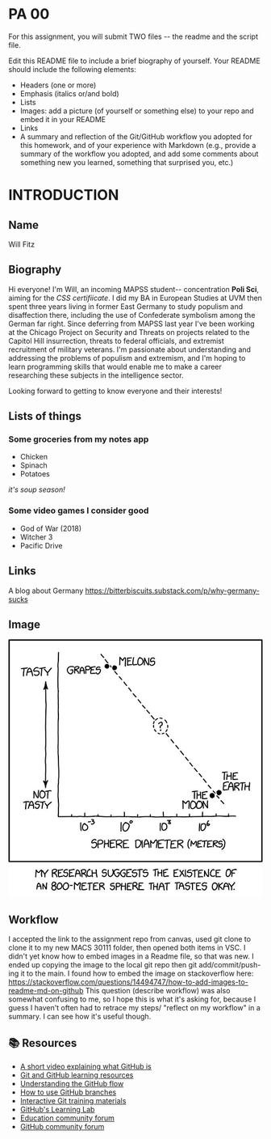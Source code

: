 # PA 00

For this assignment, you will submit TWO files -- the readme and the script file. 


Edit this README file to include a brief biography of yourself. Your README should include the following elements:
* Headers (one or more)
* Emphasis (italics or/and bold)
* Lists
* Images: add a picture (of yourself or something else) to your repo and embed it in your README
* Links
* A summary and reflection of the Git/GitHub workflow you adopted for this homework, and of your experience with Markdown (e.g., provide a summary of the workflow you adopted, and add some comments about something new you learned, something that surprised you, etc.)


# INTRODUCTION

## Name
Will Fitz

## Biography

Hi everyone! 
I'm Will, an incoming MAPSS student-- concentration **Poli Sci**, aiming for the *CSS certifiicate*. I did my BA in European Studies at UVM then spent three years living in former East Germany to study populism and disaffection there, including the use of Confederate symbolism among the German far right. Since deferring from MAPSS last year I've been working at the Chicago Project on Security and Threats on projects related to the Capitol Hill insurrection, threats to federal officials, and extremist recruitment of military veterans.
I'm passionate about understanding and addressing the problems of populism and extremism, and I'm hoping to learn programming skills that would enable me to make a career researching these subjects in the intelligence sector.

Looking forward to getting to know everyone and their interests!

## Lists of things

### Some groceries from my notes app

* Chicken
* Spinach
* Potatoes

*it's soup season!*

### Some video games I consider good

* God of War (2018)
* Witcher 3
* Pacific Drive 

## Links

A blog about Germany
https://bitterbiscuits.substack.com/p/why-germany-sucks

## Image

![alt text](https://github.com/MACS-30111-23/pa00-wfitz-bb/blob/main/Image.jpg)


## Workflow

I accepted the link to the assignment repo from canvas, used git clone to clone it to my new MACS 30111 folder, then opened both items in VSC. I didn't yet know how to embed images in a Readme file, so that was new. I ended up copying the image to the local git repo then git add/commit/push-ing it to the main. I found how to embed the image on stackoverflow here: https://stackoverflow.com/questions/14494747/how-to-add-images-to-readme-md-on-github
This question (describe workflow) was also somewhat confusing to me, so I hope this is what it's asking for, because I guess I haven't often had to retrace my steps/ "reflect on my workflow" in a summary. I can see how it's useful though.


## 📚  Resources 
* [A short video explaining what GitHub is](https://www.youtube.com/watch?v=w3jLJU7DT5E&feature=youtu.be) 
* [Git and GitHub learning resources](https://docs.github.com/en/github/getting-started-with-github/git-and-github-learning-resources) 
* [Understanding the GitHub flow](https://guides.github.com/introduction/flow/)
* [How to use GitHub branches](https://www.youtube.com/watch?v=H5GJfcp3p4Q&feature=youtu.be)
* [Interactive Git training materials](https://githubtraining.github.io/training-manual/#/01_getting_ready_for_class)
* [GitHub's Learning Lab](https://lab.github.com/)
* [Education community forum](https://education.github.community/)
* [GitHub community forum](https://github.community/)
